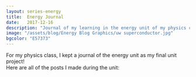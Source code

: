 ```yaml
---
layout: series-energy
title:  Energy Journal
date:   2017-12-16
description: "Journal of my learning in the energy unit of my physics class."
image: "/assets/blog/Energy Blog Graphics/uw superconductor.jpg"
bgcolor: "E57373"
---
```


For my physics class, I kept a journal of the energy unit as my final unit project!  
Here are all of the posts I made during the unit:

